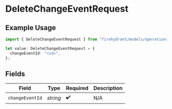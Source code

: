 # DeleteChangeEventRequest

## Example Usage

```typescript
import { DeleteChangeEventRequest } from "firehydrant/models/operations";

let value: DeleteChangeEventRequest = {
  changeEventId: "<id>",
};
```

## Fields

| Field              | Type               | Required           | Description        |
| ------------------ | ------------------ | ------------------ | ------------------ |
| `changeEventId`    | *string*           | :heavy_check_mark: | N/A                |